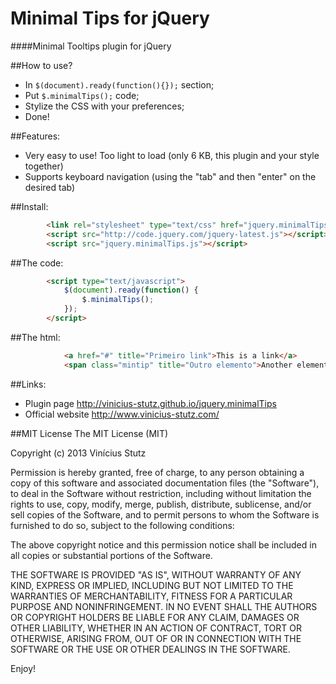 # Minimal Tips for jQuery

####Minimal Tooltips plugin for jQuery

##How to use?
- In `$(document).ready(function(){});` section;
- Put `$.minimalTips();` code;
- Stylize the CSS with your preferences;
- Done!

##Features:
- Very easy to use! Too light to load (only 6 KB, this plugin and your style together)
- Supports keyboard navigation (using the "tab" and then "enter" on the desired tab)
 
##Install:
```html
		<link rel="stylesheet" type="text/css" href="jquery.minimalTips.css" />
		<script src="http://code.jquery.com/jquery-latest.js"></script>
		<script src="jquery.minimalTips.js"></script>
```
##The code:
```html
		<script type="text/javascript">
			$(document).ready(function() {
				$.minimalTips();
			});
		</script>
```
##The html:
```html
			<a href="#" title="Primeiro link">This is a link</a>
			<span class="mintip" title="Outro elemento">Another element</span>
```
##Links:
- Plugin page <http://vinicius-stutz.github.io/jquery.minimalTips>
- Official website <http://www.vinicius-stutz.com/>

##MIT License
The MIT License (MIT)

Copyright (c) 2013 Vinícius Stutz

Permission is hereby granted, free of charge, to any person obtaining a copy
of this software and associated documentation files (the "Software"), to deal
in the Software without restriction, including without limitation the rights
to use, copy, modify, merge, publish, distribute, sublicense, and/or sell
copies of the Software, and to permit persons to whom the Software is
furnished to do so, subject to the following conditions:

The above copyright notice and this permission notice shall be included in all
copies or substantial portions of the Software.

THE SOFTWARE IS PROVIDED "AS IS", WITHOUT WARRANTY OF ANY KIND, EXPRESS OR
IMPLIED, INCLUDING BUT NOT LIMITED TO THE WARRANTIES OF MERCHANTABILITY,
FITNESS FOR A PARTICULAR PURPOSE AND NONINFRINGEMENT. IN NO EVENT SHALL THE
AUTHORS OR COPYRIGHT HOLDERS BE LIABLE FOR ANY CLAIM, DAMAGES OR OTHER
LIABILITY, WHETHER IN AN ACTION OF CONTRACT, TORT OR OTHERWISE, ARISING FROM,
OUT OF OR IN CONNECTION WITH THE SOFTWARE OR THE USE OR OTHER DEALINGS IN THE
SOFTWARE.

Enjoy!
